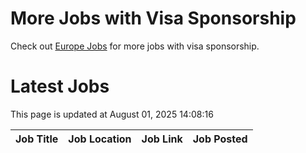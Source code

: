 # More Jobs with Visa Sponsorship

Check out [Europe Jobs](https://github.com/sureshparimi/europejobs#latest-jobs) for more jobs with visa sponsorship.

# Latest Jobs

This page is updated at August 01, 2025 14:08:16

| Job Title | Job Location | Job Link | Job Posted |
| --- | --- | --- | --- |
